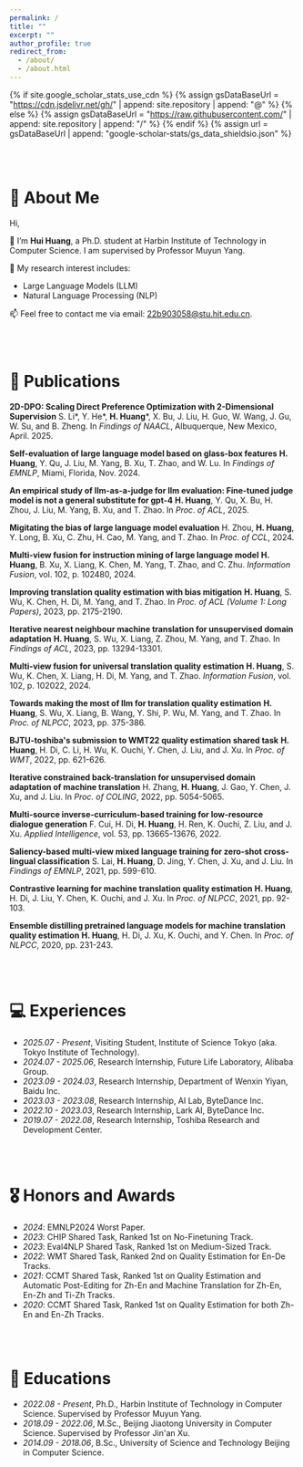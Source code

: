 ```yaml
---
permalink: /
title: ""
excerpt: ""
author_profile: true
redirect_from:
  - /about/
  - /about.html
---
```


{% if site.google_scholar_stats_use_cdn %}
{% assign gsDataBaseUrl = "https://cdn.jsdelivr.net/gh/" | append: site.repository | append: "@" %}
{% else %}
{% assign gsDataBaseUrl = "https://raw.githubusercontent.com/" | append: site.repository | append: "/" %}
{% endif %}
{% assign url = gsDataBaseUrl | append: "google-scholar-stats/gs_data_shieldsio.json" %}

<span class='anchor' id='about-me'></span>

<br><br>
# 👀 About Me

Hi,

🌱 I’m **Hui Huang**, a Ph.D. student at Harbin Institute of Technology in Computer Science. I am supervised by Professor Muyun Yang.

📖 My research interest includes:
  - Large Language Models (LLM)
  - Natural Language Processing (NLP)

📫 Feel free to contact me via email: 22b903058@stu.hit.edu.cn.

<br><br>
# 📝 Publications

<div class='paper-box'>
<div class='paper-box-text' markdown="1" style="width: 100%;">

**2D-DPO: Scaling Direct Preference Optimization with 2-Dimensional Supervision**
S. Li*, Y. He*, **H. Huang***, X. Bu, J. Liu, H. Guo, W. Wang, J. Gu, W. Su, and B. Zheng. In *Findings of NAACL*, Albuquerque, New Mexico, April. 2025.

</div>
</div>

<div class='paper-box'>
<div class='paper-box-text' markdown="1" style="width: 100%;">

**Self-evaluation of large language model based on glass-box features**
**H. Huang**, Y. Qu, J. Liu, M. Yang, B. Xu, T. Zhao, and W. Lu. In *Findings of EMNLP*, Miami, Florida, Nov. 2024.

</div>
</div>

<div class='paper-box'>
<div class='paper-box-text' markdown="1" style="width: 100%;">

**An empirical study of Ilm-as-a-judge for llm evaluation: Fine-tuned judge model is not a general substitute for gpt-4**
**H. Huang**, Y. Qu, X. Bu, H. Zhou, J. Liu, M. Yang, B. Xu, and T. Zhao. In *Proc. of ACL*, 2025.

</div>
</div>

<div class='paper-box'>
<div class='paper-box-text' markdown="1" style="width: 100%;">

**Migitating the bias of large language model evaluation**
H. Zhou, **H. Huang**, Y. Long, B. Xu, C. Zhu, H. Cao, M. Yang, and T. Zhao. In *Proc. of CCL*, 2024.

</div>
</div>

<div class='paper-box'>
<div class='paper-box-text' markdown="1" style="width: 100%;">

**Multi-view fusion for instruction mining of large language model**
**H. Huang**, B. Xu, X. Liang, K. Chen, M. Yang, T. Zhao, and C. Zhu. *Information Fusion*, vol. 102, p. 102480, 2024.

</div>
</div>

<div class='paper-box'>
<div class='paper-box-text' markdown="1" style="width: 100%;">

**Improving translation quality estimation with bias mitigation**
**H. Huang**, S. Wu, K. Chen, H. Di, M. Yang, and T. Zhao. In *Proc. of ACL (Volume 1: Long Papers)*, 2023, pp. 2175-2190.

</div>
</div>

<div class='paper-box'>
<div class='paper-box-text' markdown="1" style="width: 100%;">

**Iterative nearest neighbour machine translation for unsupervised domain adaptation**
**H. Huang**, S. Wu, X. Liang, Z. Zhou, M. Yang, and T. Zhao. In *Findings of ACL*, 2023, pp. 13294-13301.

</div>
</div>

<div class='paper-box'>
<div class='paper-box-text' markdown="1" style="width: 100%;">

**Multi-view fusion for universal translation quality estimation**
**H. Huang**, S. Wu, K. Chen, X. Liang, H. Di, M. Yang, and T. Zhao. *Information Fusion*, vol. 102, p. 102022, 2024.

</div>
</div>

<div class='paper-box'>
<div class='paper-box-text' markdown="1" style="width: 100%;">

**Towards making the most of Ilm for translation quality estimation**
**H. Huang**, S. Wu, X. Liang, B. Wang, Y. Shi, P. Wu, M. Yang, and T. Zhao. In *Proc. of NLPCC*, 2023, pp. 375-386.

</div>
</div>

<div class='paper-box'>
<div class='paper-box-text' markdown="1" style="width: 100%;">

**BJTU-toshiba's submission to WMT22 quality estimation shared task**
**H. Huang**, H. Di, C. Li, H. Wu, K. Ouchi, Y. Chen, J. Liu, and J. Xu. In *Proc. of WMT*, 2022, pp. 621-626.

</div>
</div>

<div class='paper-box'>
<div class='paper-box-text' markdown="1" style="width: 100%;">

**Iterative constrained back-translation for unsupervised domain adaptation of machine translation**
H. Zhang, **H. Huang**, J. Gao, Y. Chen, J. Xu, and J. Liu. In *Proc. of COLING*, 2022, pp. 5054-5065.

</div>
</div>

<div class='paper-box'>
<div class='paper-box-text' markdown="1" style="width: 100%;">

**Multi-source inverse-curriculum-based training for low-resource dialogue generation**
F. Cui, H. Di, **H. Huang**, H. Ren, K. Ouchi, Z. Liu, and J. Xu. *Applied Intelligence*, vol. 53, pp. 13665-13676, 2022.

</div>
</div>

<div class='paper-box'>
<div class='paper-box-text' markdown="1" style="width: 100%;">

**Saliency-based multi-view mixed language training for zero-shot cross-lingual classification**
S. Lai, **H. Huang**, D. Jing, Y. Chen, J. Xu, and J. Liu. In *Findings of EMNLP*, 2021, pp. 599-610.

</div>
</div>

<div class='paper-box'>
<div class='paper-box-text' markdown="1" style="width: 100%;">

**Contrastive learning for machine translation quality estimation**
**H. Huang**, H. Di, J. Liu, Y. Chen, K. Ouchi, and J. Xu. In *Proc. of NLPCC*, 2021, pp. 92-103.

</div>
</div>

<div class='paper-box'>
<div class='paper-box-text' markdown="1" style="width: 100%;">

**Ensemble distilling pretrained language models for machine translation quality estimation**
**H. Huang**, H. Di, J. Xu, K. Ouchi, and Y. Chen. In *Proc. of NLPCC*, 2020, pp. 231-243.

</div>
</div>

<br><br>
# 💻 Experiences
- *2025.07 - Present*, Visiting Student, Institute of Science Tokyo (aka. Tokyo Institute of Technology).
- *2024.07 - 2025.06*, Research Internship, Future Life Laboratory, Alibaba Group.
- *2023.09 - 2024.03*, Research Internship, Department of Wenxin Yiyan, Baidu Inc.
- *2023.03 - 2023.08*, Research Internship, AI Lab, ByteDance Inc.
- *2022.10 - 2023.03*, Research Internship, Lark AI, ByteDance Inc.
- *2019.07 - 2022.08*, Research Internship, Toshiba Research and Development Center.

<br><br>
# 🎖 Honors and Awards
- *2024*: EMNLP2024 Worst Paper.
- *2023*: CHIP Shared Task, Ranked 1st on No-Finetuning Track.
- *2023*: Eval4NLP Shared Task, Ranked 1st on Medium-Sized Track.
- *2022*: WMT Shared Task, Ranked 2nd on Quality Estimation for En-De Tracks.
- *2021*: CCMT Shared Task, Ranked 1st on Quality Estimation and Automatic Post-Editing for Zh-En and Machine Translation for Zh-En, En-Zh and Ti-Zh Tracks.
- *2020*: CCMT Shared Task, Ranked 1st on Quality Estimation for both Zh-En and En-Zh Tracks.

<br><br>
# 📖 Educations
- *2022.08 - Present*, Ph.D., Harbin Institute of Technology in Computer Science. Supervised by Professor Muyun Yang.
- *2018.09 - 2022.06*, M.Sc., Beijing Jiaotong University in Computer Science. Supervised by Professor Jin'an Xu.
- *2014.09 - 2018.06*, B.Sc., University of Science and Technology Beijing in Computer Science.